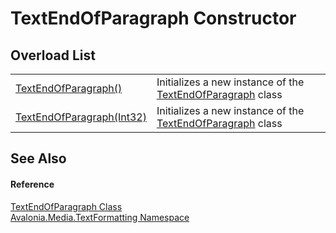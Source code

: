 # TextEndOfParagraph Constructor


## Overload List
<table>
<tr>
<td><a href="M_Avalonia_Media_TextFormatting_TextEndOfParagraph__ctor">TextEndOfParagraph()</a></td>
<td>Initializes a new instance of the <a href="T_Avalonia_Media_TextFormatting_TextEndOfParagraph">TextEndOfParagraph</a> class</td>
</tr>
<tr>
<td><a href="M_Avalonia_Media_TextFormatting_TextEndOfParagraph__ctor_1">TextEndOfParagraph(Int32)</a></td>
<td>Initializes a new instance of the <a href="T_Avalonia_Media_TextFormatting_TextEndOfParagraph">TextEndOfParagraph</a> class</td>
</tr>
</table>

## See Also


#### Reference
<a href="T_Avalonia_Media_TextFormatting_TextEndOfParagraph">TextEndOfParagraph Class</a>  
<a href="N_Avalonia_Media_TextFormatting">Avalonia.Media.TextFormatting Namespace</a>  

